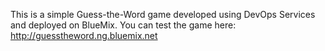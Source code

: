 This is a simple Guess-the-Word game developed using DevOps Services and deployed on BlueMix.
You can test the game here: http://guesstheword.ng.bluemix.net
